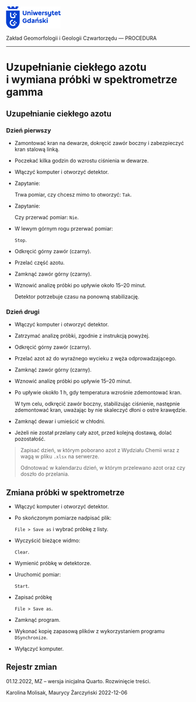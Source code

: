 
<div fig-alt="Logo: Uniwersytet Gdański" fig-align="left">

[<img src="images/log-ug_pl.png" width="150" />](https://geomorfologia.ug.edu.pl)

</div>

Zakład Geomorfologii i Geologii Czwartorzędu — PROCEDURA

------------------------------------------------------------------------

# Uzupełnianie ciekłego azotu i wymiana próbki w spektrometrze gamma

## Uzupełnianie ciekłego azotu

### Dzień pierwszy

- Zamontować kran na dewarze, dokręcić zawór boczny i zabezpieczyć kran
  stalową linką.

- Poczekać kilka godzin do wzrostu ciśnienia w dewarze.

- Włączyć komputer i otworzyć detektor.

- Zapytanie:

  Trwa pomiar, czy chcesz mimo to otworzyć: `Tak`.

- Zapytanie:

  Czy przerwać pomiar: `Nie`.

- W lewym górnym rogu przerwać pomiar:

  `Stop`.

- Odkręcić górny zawór (czarny).

- Przelać część azotu.

- Zamknąć zawór górny (czarny).

- Wznowić analizę próbki po upływie około 15–20 minut.

  Detektor potrzebuje czasu na ponowną stabilizację.

### Dzień drugi

- Włączyć komputer i otworzyć detektor.

- Zatrzymać analizę próbki, zgodnie z instrukcją powyżej.

- Odkręcić górny zawór (czarny).

- Przelać azot aż do wyraźnego wycieku z węża odprowadzającego.

- Zamknąć zawór górny (czarny).

- Wznowić analizę próbki po upływie 15–20 minut.

- Po upływie okokło 1 h, gdy temperatura wzrośnie zdemontować kran.

  W tym celu, odkręcić zawór boczny, stabilizując ciśnienie, następnie
  zdemontować kran, uważając by nie skaleczyć dłoni o ostre krawędzie.

- Zamknąć dewar i umieścić w chłodni.

- Jeżeli nie został przelany cały azot, przed kolejną dostawą, dolać
  pozostałość.

> Zapisać dzień, w którym poborano azot z Wydziału Chemii wraz z wagą w
> pliku `.xlsx` na serwerze.
>
> Odnotować w kalendarzu dzień, w którym przelewano azot oraz czy doszło
> do przelania.

## Zmiana próbki w spektrometrze

- Włączyć komputer i otworzyć detektor.

- Po skończonym pomiarze nadpisać plik:

  `File > Save as` i wybrać próbkę z listy.

- Wyczyścić bieżące widmo:

  `Clear`.

- Wymienić próbkę w detektorze.

- Uruchomić pomiar:

  `Start`.

- Zapisać próbkę

  `File > Save as`.

- Zamknąć program.

- Wykonać kopię zapasową plików z wykorzystaniem programu
  `DSynchronize`.

- Wyłączyć komputer.

## Rejestr zmian

01.12.2022, MZ – wersja inicjalna Quarto. Rozwinięcie treści.

Karolina Molisak, Maurycy Żarczyński 2022-12-06
